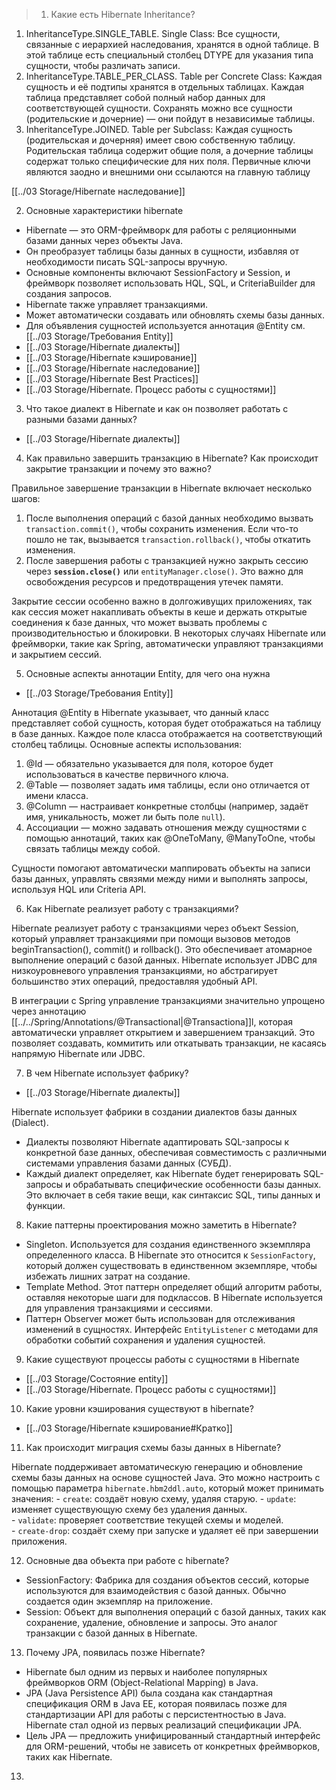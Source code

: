 >1.  Какие есть Hibernate Inheritance?

1. InheritanceType.SINGLE_TABLE. Single Class: Все сущности, связанные с иерархией наследования, хранятся в одной таблице. В этой таблице есть специальный столбец DTYPE для указания типа сущности, чтобы различать записи.
2. InheritanceType.TABLE_PER_CLASS. Table per Concrete Class: Каждая сущность и её подтипы хранятся в отдельных таблицах. Каждая таблица представляет собой полный набор данных для соответствующей сущности. Сохранять можно все сущности (родительские и дочерние) — они пойдут в независимые таблицы.
3. InheritanceType.JOINED. Table per Subclass: Каждая сущность (родительская и дочерняя) имеет свою собственную таблицу. Родительская таблица содержит общие поля, а дочерние таблицы содержат только специфические для них поля. Первичные ключи являются заодно и внешними они ссылаются на главную таблицу

[[../03 Storage/Hibernate наследование]]

2. Основные характеристики hibernate

- Hibernate — это ORM-фреймворк для работы с реляционными базами данных через объекты Java. 
- Он преобразует таблицы базы данных в сущности, избавляя от необходимости писать SQL-запросы вручную. 
- Основные компоненты включают SessionFactory и Session, и фреймворк позволяет использовать HQL, SQL, и CriteriaBuilder для создания запросов. 
- Hibernate также управляет транзакциями.
- Может автоматически создавать или обновлять схемы базы данных.
- Для объявления сущностей используется аннотация @Entity см. [[../03 Storage/Требования Entity]]  
- [[../03 Storage/Hibernate диалекты]]
- [[../03 Storage/Hibernate кэширование]]
- [[../03 Storage/Hibernate наследование]]
- [[../03 Storage/Hibernate Best Practices]]
- [[../03 Storage/Hibernate. Процесс работы с сущностями]]

3. Что такое диалект в Hibernate и как он позволяет работать с разными базами данных?

- [[../03 Storage/Hibernate диалекты]]

4. Как правильно завершить транзакцию в Hibernate? Как происходит закрытие транзакции и почему это важно?

Правильное завершение транзакции в Hibernate включает несколько шагов:

1. После выполнения операций с базой данных необходимо вызвать `transaction.commit()`, чтобы сохранить изменения. Если что-то пошло не так, вызывается `transaction.rollback()`, чтобы откатить изменения.
2. После завершения работы с транзакцией нужно закрыть сессию через **`session.close()`** или `entityManager.close()`. Это важно для освобождения ресурсов и предотвращения утечек памяти.

Закрытие сессии особенно важно в долгоживущих приложениях, так как сессия может накапливать объекты в кеше и держать открытые соединения к базе данных, что может вызвать проблемы с производительностью и блокировки. В некоторых случаях Hibernate или фреймворки, такие как Spring, автоматически управляют транзакциями и закрытием сессий.

5. Основные аспекты аннотации Entity, для чего она нужна

- [[../03 Storage/Требования Entity]]

Аннотация @Entity в Hibernate указывает, что данный класс представляет собой сущность, которая будет отображаться на таблицу в базе данных. Каждое поле класса отображается на соответствующий столбец таблицы. Основные аспекты использования:

1. @Id — обязательно указывается для поля, которое будет использоваться в качестве первичного ключа.
2. @Table — позволяет задать имя таблицы, если оно отличается от имени класса.
3. @Column — настраивает конкретные столбцы (например, задаёт имя, уникальность, может ли быть поле `null`).
4. Ассоциации — можно задавать отношения между сущностями с помощью аннотаций, таких как @OneToMany, @ManyToOne, чтобы связать таблицы между собой.

Сущности помогают автоматически маппировать объекты на записи базы данных, управлять связями между ними и выполнять запросы, используя HQL или Criteria API.

6. Как Hibernate реализует работу с транзакциями?

Hibernate реализует работу с транзакциями через объект Session, который управляет транзакциями при помощи вызовов методов beginTransaction(), commit() и rollback(). Это обеспечивает атомарное выполнение операций с базой данных. Hibernate использует JDBC для низкоуровневого управления транзакциями, но абстрагирует большинство этих операций, предоставляя удобный API.

В интеграции с Spring управление транзакциями значительно упрощено через аннотацию [[../../Spring/Annotations/@Transactional|@Transactiona]]l, которая автоматически управляет открытием и завершением транзакций. Это позволяет создавать, коммитить или откатывать транзакции, не касаясь напрямую Hibernate или JDBC.

7. В чем Hibernate использует фабрику?

- [[../03 Storage/Hibernate диалекты]]

Hibernate использует фабрики в создании диалектов базы данных (Dialect).

- Диалекты позволяют Hibernate адаптировать SQL-запросы к конкретной базе данных, обеспечивая совместимость с различными системами управления базами данных (СУБД).
- Каждый диалект определяет, как Hibernate будет генерировать SQL-запросы и обрабатывать специфические особенности базы данных. Это включает в себя такие вещи, как синтаксис SQL, типы данных и функции.

8. Какие паттерны проектирования можно заметить в Hibernate?

- Singleton. Используется для создания единственного экземпляра определенного класса. В Hibernate это относится к `SessionFactory`, который должен существовать в единственном экземпляре, чтобы избежать лишних затрат на создание.
- Template Method. Этот паттерн определяет общий алгоритм работы, оставляя некоторые шаги для подклассов. В Hibernate используется для управления транзакциями и сессиями.
- Паттерн Observer может быть использован для отслеживания изменений в сущностях. Интерфейс `EntityListener` с методами для обработки событий сохранения и удаления сущностей.

9. Какие существуют процессы работы с сущностями в Hibernate

- [[../03 Storage/Состояние entity]]
- [[../03 Storage/Hibernate. Процесс работы с сущностями]]

10. Какие уровни кэширования существуют в hibernate?

- [[../03 Storage/Hibernate кэширование#Кратко]]

11. Как происходит миграция схемы базы данных в Hibernate?

Hibernate поддерживает автоматическую генерацию и обновление схемы базы данных на основе сущностей Java. Это можно настроить с помощью параметра `hibernate.hbm2ddl.auto`, который может принимать значения:
    - `create`: создаёт новую схему, удаляя старую.
    - `update`: изменяет существующую схему без удаления данных.        
    - `validate`: проверяет соответствие текущей схемы и моделей.       
    - `create-drop`: создаёт схему при запуске и удаляет её при завершении приложения.

12. Основные два объекта при работе с hibernate?

- SessionFactory: Фабрика для создания объектов сессий, которые используются для взаимодействия с базой данных. Обычно создается один экземпляр на приложение.
- Session: Объект для выполнения операций с базой данных, таких как сохранение, удаление, обновление и запросы. Это аналог транзакции с базой данных в Hibernate.

13. Почему JPA, появилась позже Hibernate?

- Hibernate был одним из первых и наиболее популярных фреймворков ORM (Object-Relational Mapping) в Java.
- JPA (Java Persistence API) была создана как стандартная спецификация ORM в Java EE, которая появилась позже для стандартизации API для работы с персистентностью в Java. Hibernate стал одной из первых реализаций спецификации JPA.
- Цель JPA — предложить унифицированный стандартный интерфейс для ORM-решений, чтобы не зависеть от конкретных фреймворков, таких как Hibernate.

13. 